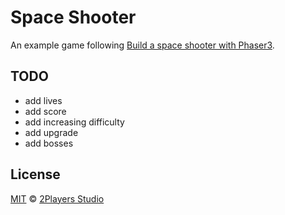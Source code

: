 # Space Shooter

An example game following [Build a space shooter with Phaser3](https://yorkcs.com/build-a-space-shooter-with-phaser-3/).

## TODO

-   add lives
-   add score
-   add increasing difficulty
-   add upgrade
-   add bosses

## License

[MIT](https://2players.studio/licenses/MIT) © [2Players Studio](https://2players.studio/)
